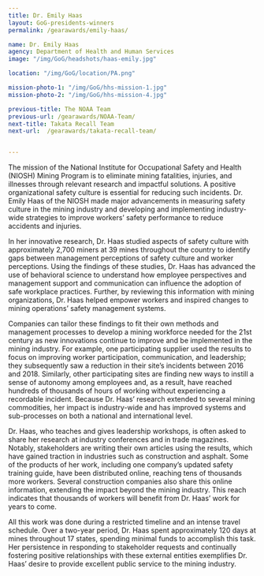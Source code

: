 ```yaml
---
title: Dr. Emily Haas
layout: GoG-presidents-winners
permalink: /gearawards/emily-haas/

name: Dr. Emily Haas
agency: Department of Health and Human Services
image: "/img/GoG/headshots/haas-emily.jpg"

location: "/img/GoG/location/PA.png"

mission-photo-1: "/img/GoG/hhs-mission-1.jpg"
mission-photo-2: "/img/GoG/hhs-mission-4.jpg"

previous-title: The NOAA Team
previous-url: /gearawards/NOAA-Team/
next-title: Takata Recall Team
next-url:  /gearawards/takata-recall-team/


---
```


The mission of the National Institute for Occupational Safety and Health (NIOSH) Mining Program is to eliminate mining fatalities, injuries, and illnesses through relevant research and impactful solutions. A positive organizational safety culture is essential for reducing such incidents. Dr. Emily Haas of the NIOSH made major advancements in measuring safety culture in the mining industry and developing and implementing industry-wide strategies to improve workers’ safety performance to reduce accidents and injuries.

In her innovative research, Dr. Haas studied aspects of safety culture with approximately 2,700 miners at 39 mines throughout the country to identify gaps between management perceptions of safety culture and worker perceptions. Using the findings of these studies, Dr. Haas has advanced the use of behavioral science to understand how employee perspectives and management support and communication can influence the adoption of safe workplace practices. Further, by reviewing this information with mining organizations, Dr. Haas helped empower workers and inspired changes to mining operations’ safety management systems.

Companies can tailor these findings to fit their own methods and management processes to develop a mining workforce needed for the 21st century as new innovations continue to improve and be implemented in the mining industry. For example, one participating supplier used the results to focus on improving worker participation, communication, and leadership; they subsequently saw a reduction in their site’s incidents between 2016 and 2018. Similarly, other participating sites are finding new ways to instill a sense of autonomy among employees and, as a result, have reached hundreds of thousands of hours of working without experiencing a recordable incident. Because Dr. Haas’ research extended to several mining commodities, her impact is industry-wide and has improved systems and sub-processes on both a national and international level.

Dr. Haas, who teaches and gives leadership workshops, is often asked to share her research at industry conferences and in trade magazines. Notably, stakeholders are writing their own articles using the results, which have gained traction in industries such as construction and asphalt. Some of the products of her work, including one company’s updated safety training guide, have been distributed online, reaching tens of thousands more workers. Several construction companies also share this online information, extending the impact beyond the mining industry. This reach indicates that thousands of workers will benefit from Dr. Haas’ work for years to come.

All this work was done during a restricted timeline and an intense travel schedule. Over a two-year period, Dr. Haas spent approximately 120 days at mines throughout 17 states, spending minimal funds to accomplish this task. Her persistence in responding to stakeholder requests and continually fostering positive relationships with these external entities exemplifies Dr. Haas’ desire to provide excellent public service to the mining industry.
